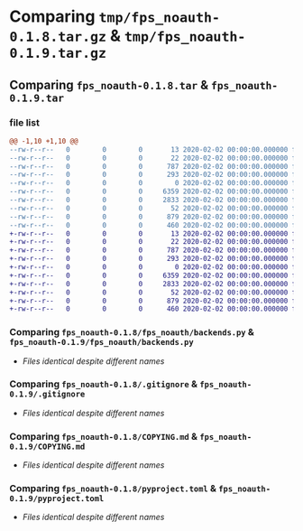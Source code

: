 # Comparing `tmp/fps_noauth-0.1.8.tar.gz` & `tmp/fps_noauth-0.1.9.tar.gz`

## Comparing `fps_noauth-0.1.8.tar` & `fps_noauth-0.1.9.tar`

### file list

```diff
@@ -1,10 +1,10 @@
--rw-r--r--   0        0        0       13 2020-02-02 00:00:00.000000 fps_noauth-0.1.8/MANIFEST.in
--rw-r--r--   0        0        0       22 2020-02-02 00:00:00.000000 fps_noauth-0.1.8/fps_noauth/__init__.py
--rw-r--r--   0        0        0      787 2020-02-02 00:00:00.000000 fps_noauth-0.1.8/fps_noauth/backends.py
--rw-r--r--   0        0        0      293 2020-02-02 00:00:00.000000 fps_noauth-0.1.8/fps_noauth/main.py
--rw-r--r--   0        0        0        0 2020-02-02 00:00:00.000000 fps_noauth-0.1.8/fps_noauth/py.typed
--rw-r--r--   0        0        0     6359 2020-02-02 00:00:00.000000 fps_noauth-0.1.8/.gitignore
--rw-r--r--   0        0        0     2833 2020-02-02 00:00:00.000000 fps_noauth-0.1.8/COPYING.md
--rw-r--r--   0        0        0       52 2020-02-02 00:00:00.000000 fps_noauth-0.1.8/README.md
--rw-r--r--   0        0        0      879 2020-02-02 00:00:00.000000 fps_noauth-0.1.8/pyproject.toml
--rw-r--r--   0        0        0      460 2020-02-02 00:00:00.000000 fps_noauth-0.1.8/PKG-INFO
+-rw-r--r--   0        0        0       13 2020-02-02 00:00:00.000000 fps_noauth-0.1.9/MANIFEST.in
+-rw-r--r--   0        0        0       22 2020-02-02 00:00:00.000000 fps_noauth-0.1.9/fps_noauth/__init__.py
+-rw-r--r--   0        0        0      787 2020-02-02 00:00:00.000000 fps_noauth-0.1.9/fps_noauth/backends.py
+-rw-r--r--   0        0        0      293 2020-02-02 00:00:00.000000 fps_noauth-0.1.9/fps_noauth/main.py
+-rw-r--r--   0        0        0        0 2020-02-02 00:00:00.000000 fps_noauth-0.1.9/fps_noauth/py.typed
+-rw-r--r--   0        0        0     6359 2020-02-02 00:00:00.000000 fps_noauth-0.1.9/.gitignore
+-rw-r--r--   0        0        0     2833 2020-02-02 00:00:00.000000 fps_noauth-0.1.9/COPYING.md
+-rw-r--r--   0        0        0       52 2020-02-02 00:00:00.000000 fps_noauth-0.1.9/README.md
+-rw-r--r--   0        0        0      879 2020-02-02 00:00:00.000000 fps_noauth-0.1.9/pyproject.toml
+-rw-r--r--   0        0        0      460 2020-02-02 00:00:00.000000 fps_noauth-0.1.9/PKG-INFO
```

### Comparing `fps_noauth-0.1.8/fps_noauth/backends.py` & `fps_noauth-0.1.9/fps_noauth/backends.py`

 * *Files identical despite different names*

### Comparing `fps_noauth-0.1.8/.gitignore` & `fps_noauth-0.1.9/.gitignore`

 * *Files identical despite different names*

### Comparing `fps_noauth-0.1.8/COPYING.md` & `fps_noauth-0.1.9/COPYING.md`

 * *Files identical despite different names*

### Comparing `fps_noauth-0.1.8/pyproject.toml` & `fps_noauth-0.1.9/pyproject.toml`

 * *Files identical despite different names*

